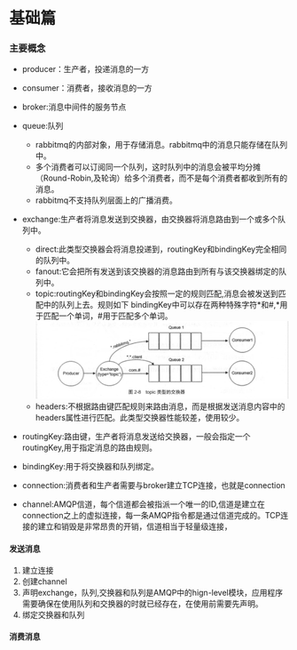 # 基础篇


### 主要概念

* producer：生产者，投递消息的一方
* consumer：消费者，接收消息的一方
* broker:消息中间件的服务节点
* queue:队列
    * rabbitmq的内部对象，用于存储消息。rabbitmq中的消息只能存储在队列中。
    * 多个消费者可以订阅同一个队列，这时队列中的消息会被平均分摊（Round-Robin,及轮询）给多个消费者，而不是每个消费者都收到所有的消息。
    * rabbitmq不支持队列层面上的广播消费。
* exchange:生产者将消息发送到交换器，由交换器将消息路由到一个或多个队列中。
    * direct:此类型交换器会将消息投递到，routingKey和bindingKey完全相同的队列中。
    * fanout:它会把所有发送到该交换器的消息路由到所有与该交换器绑定的队列中。
    * topic:routingKey和bindingKey会按照一定的规则匹配,消息会被发送到匹配中的队列上去。规则如下
    bindingKey中可以存在两种特殊字符*和#,*用于匹配一个单词，#用于匹配多个单词。
    ![](../../../pic/中间件/rabbitmq_2.png)
    * headers:不根据路由键匹配规则来路由消息，而是根据发送消息内容中的headers属性进行匹配。此类型交换器性能较差，使用较少。
    
* routingKey:路由键，生产者将消息发送给交换器，一般会指定一个routingKey,用于指定消息的路由规则。
* bindingKey:用于将交换器和队列绑定。
* connection:消费者和生产者需要与broker建立TCP连接，也就是connection
* channel:AMQP信道，每个信道都会被指派一个唯一的ID,信道是建立在connection之上的虚拟连接，每一条AMQP指令都是通过信道完成的。TCP连接的建立和销毁是非常昂贵的开销，信道相当于轻量级连接，


#### 发送消息

1. 建立连接
2. 创建channel
3. 声明exchange，队列,交换器和队列是AMQP中的hign-level模块，应用程序需要确保在使用队列和交换器的时就已经存在，在使用前需要先声明。
4. 绑定交换器和队列

#### 消费消息



